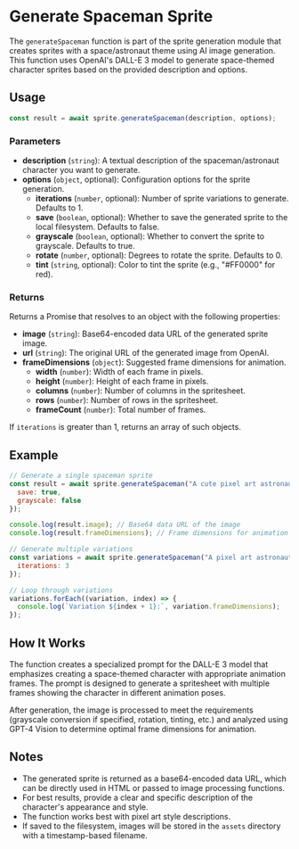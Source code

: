 # Generate Spaceman Sprite

The `generateSpaceman` function is part of the sprite generation module that creates sprites with a space/astronaut theme using AI image generation. This function uses OpenAI's DALL-E 3 model to generate space-themed character sprites based on the provided description and options.

## Usage

```javascript
const result = await sprite.generateSpaceman(description, options);
```

### Parameters

- **description** (`string`): A textual description of the spaceman/astronaut character you want to generate.
- **options** (`object`, optional): Configuration options for the sprite generation.
  - **iterations** (`number`, optional): Number of sprite variations to generate. Defaults to 1.
  - **save** (`boolean`, optional): Whether to save the generated sprite to the local filesystem. Defaults to false.
  - **grayscale** (`boolean`, optional): Whether to convert the sprite to grayscale. Defaults to true.
  - **rotate** (`number`, optional): Degrees to rotate the sprite. Defaults to 0.
  - **tint** (`string`, optional): Color to tint the sprite (e.g., "#FF0000" for red).

### Returns

Returns a Promise that resolves to an object with the following properties:

- **image** (`string`): Base64-encoded data URL of the generated sprite image.
- **url** (`string`): The original URL of the generated image from OpenAI.
- **frameDimensions** (`object`): Suggested frame dimensions for animation.
  - **width** (`number`): Width of each frame in pixels.
  - **height** (`number`): Height of each frame in pixels.
  - **columns** (`number`): Number of columns in the spritesheet.
  - **rows** (`number`): Number of rows in the spritesheet.
  - **frameCount** (`number`): Total number of frames.

If `iterations` is greater than 1, returns an array of such objects.

## Example

```javascript
// Generate a single spaceman sprite
const result = await sprite.generateSpaceman("A cute pixel art astronaut with a blue spacesuit", {
  save: true,
  grayscale: false
});

console.log(result.image); // Base64 data URL of the image
console.log(result.frameDimensions); // Frame dimensions for animation

// Generate multiple variations
const variations = await sprite.generateSpaceman("A pixel art astronaut explorer", {
  iterations: 3
});

// Loop through variations
variations.forEach((variation, index) => {
  console.log(`Variation ${index + 1}:`, variation.frameDimensions);
});
```

## How It Works

The function creates a specialized prompt for the DALL-E 3 model that emphasizes creating a space-themed character with appropriate animation frames. The prompt is designed to generate a spritesheet with multiple frames showing the character in different animation poses.

After generation, the image is processed to meet the requirements (grayscale conversion if specified, rotation, tinting, etc.) and analyzed using GPT-4 Vision to determine optimal frame dimensions for animation.

## Notes

- The generated sprite is returned as a base64-encoded data URL, which can be directly used in HTML or passed to image processing functions.
- For best results, provide a clear and specific description of the character's appearance and style.
- The function works best with pixel art style descriptions.
- If saved to the filesystem, images will be stored in the `assets` directory with a timestamp-based filename.